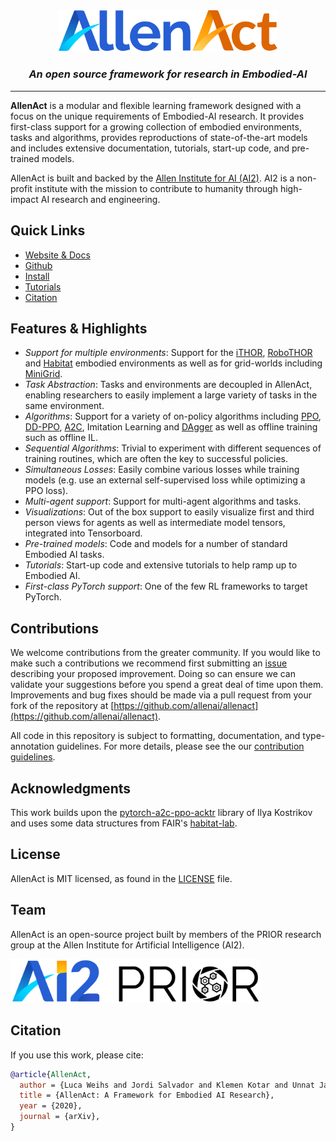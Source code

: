 <div align="center">
    <a href="https://allenact.org/" target="_blank">
        <img src="docs/img/AllenAct.svg" width="350" />
    </a>
    <br>
    <i><h3>An open source framework for research in Embodied-AI</h3></i>
    </p>
    <hr/>
</div>

**AllenAct** is a modular and flexible learning framework designed with a focus on the unique requirements of Embodied-AI research. It provides first-class support for a growing collection of embodied environments, tasks and algorithms, provides reproductions of state-of-the-art models and includes extensive documentation, tutorials, start-up code, and pre-trained models.

AllenAct is built and backed by the [Allen Institute for AI (AI2)](https://allenai.org/). AI2 is a non-profit institute with the mission to contribute to humanity through high-impact AI research and engineering.

## Quick Links

- [Website & Docs](https://allenact.org/)
- [Github](https://github.com/allenai/allenact)
- [Install](https://allenact.org/installation/installation-allenact/)
- [Tutorials](https://allenact.org/tutorials/)
- [Citation](#citation)

## Features & Highlights

* _Support for multiple environments_: Support for the [iTHOR](https://ai2thor.allenai.org/ithor/), [RoboTHOR](https://ai2thor.allenai.org/robothor/) and [Habitat](https://aihabitat.org/) embodied environments as well as for grid-worlds including [MiniGrid](https://github.com/maximecb/gym-minigrid).
* _Task Abstraction_: Tasks and environments are decoupled in AllenAct, enabling researchers to easily implement a large variety of tasks in the same environment.
* _Algorithms_: Support for a variety of on-policy algorithms including [PPO](https://arxiv.org/pdf/1707.06347.pdf), [DD-PPO](https://arxiv.org/pdf/1911.00357.pdf), [A2C](https://arxiv.org/pdf/1611.05763.pdf), Imitation Learning and [DAgger](https://www.ri.cmu.edu/pub_files/2011/4/Ross-AISTATS11-NoRegret.pdf) as well as offline training such as offline IL.
* _Sequential Algorithms_: Trivial to experiment with different sequences of training routines, which are often the key to successful policies.
* _Simultaneous Losses_: Easily combine various losses while training models (e.g. use an external self-supervised loss while optimizing a PPO loss).
* _Multi-agent support_: Support for multi-agent algorithms and tasks.
* _Visualizations_: Out of the box support to easily visualize first and third person views for agents as well as intermediate model tensors, integrated into Tensorboard.
* _Pre-trained models_: Code and models for a number of standard Embodied AI tasks.
* _Tutorials_: Start-up code and extensive tutorials to help ramp up to Embodied AI.
* _First-class PyTorch support_: One of the few RL frameworks to target PyTorch.


## Contributions
We welcome contributions from the greater community. If you would like to make such a contributions we recommend first submitting an [issue](https://github.com/allenai/allenact/issues) describing your proposed improvement. Doing so can ensure we can validate your suggestions before you spend a great deal of time upon them. Improvements and bug fixes should be made via a pull request from your fork of the repository at [https://github.com/allenai/allenact](https://github.com/allenai/allenact).

All code in this repository is subject to formatting, documentation, and type-annotation guidelines. For more details, please see the our [contribution guidelines](CONTRIBUTING.md).

## Acknowledgments
This work builds upon the [pytorch-a2c-ppo-acktr](https://github.com/ikostrikov/pytorch-a2c-ppo-acktr-gail) library of Ilya Kostrikov and uses some data structures from FAIR's [habitat-lab](https://github.com/facebookresearch/habitat-lab).

## License
AllenAct is MIT licensed, as found in the [LICENSE](LICENSE.md) file.

## Team
AllenAct is an open-source project built by members of the PRIOR research group at the Allen Institute for Artificial Intelligence (AI2). 

<div align="left">
    <a href="https://prior.allenai.org/" target="_blank">
        <img src="docs/img/ai2-prior.svg" width="400">
    </a>
    <br>
</div>

## Citation
If you use this work, please cite:

```bibtex
@article{AllenAct,
  author = {Luca Weihs and Jordi Salvador and Klemen Kotar and Unnat Jain and Kuo-Hao Zeng and Roozbeh Mottaghi and Aniruddha Kembhavi},
  title = {AllenAct: A Framework for Embodied AI Research},
  year = {2020},
  journal = {arXiv},
}

```


